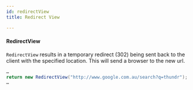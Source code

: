 ```yaml
---
id: redirectView
title: Redirect View

---
```


#### RedirectView


`RedirectView` results in a temporary redirect (302) being sent back to the client with the specified location. This will send a browser to the new url.

```java
…
return new RedirectView("http://www.google.com.au/search?q=thundr");
…
```